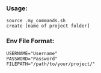 ### Usage:
```
source .my_commands.sh
create [name of project folder]
```

### Env File Format:
```
USERNAME="Username"
PASSWORD="Password"
FILEPATH="/path/to/your/project/"
```
